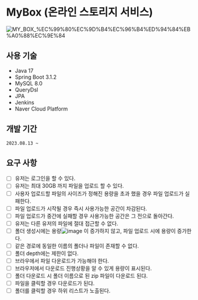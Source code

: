 # MyBox (온라인 스토리지 서비스)
![MY_BOX_%EC%99%80%EC%9D%B4%EC%96%B4%ED%94%84%EB%A0%88%EC%9E%84](https://github.com/youngsuk-kim/MyBox/assets/75110815/9211ad06-fff7-4a25-ab0f-8b485bb0fe23)

## 사용 기술
- Java 17
- Spring Boot 3.1.2
- MySQL 8.0
- QueryDsl
- JPA
- Jenkins
- Naver Cloud Platform

## 개발 기간
    2023.08.13 ~ 

## 요구 사항
- [ ] 유저는 로그인을 할 수 있다.
- [ ] 유저는 최대 30GB 까지 파일을 업로드 할 수 있다.
- [ ] 사용자 업로드할 파일의 사이즈가 정해진 용량을 초과 했을 경우 파일 업로드가 실패한다.
- [ ] 파일 업로드가 시작될 경우 즉시 사용가능한 공간이 차감된다.
- [ ] 파일 업로드가 중간에 실패할 경우 사용가능한 공간은 그 전으로 돌아간다.
- [ ] 유저는 다른 유저의 파일에 절대 접근할 수 없다.
- [ ] 폴더 생성시에는 용량![image](https://github.com/youngsuk-kim/MyBox/assets/75110815/af6e2d7d-60c7-4495-b30e-783fca1df79a)
이 증가하지 않고, 파일 업로드 시에 용량이 증가한다.
- [ ] 같은 경로에 동일한 이름의 폴더나 파일이 존재할 수 없다.
- [ ] 폴더 depth에는 제한이 없다.
- [ ] 브라우에서 파일 다운로드가 가능해야 한다.
- [ ] 브라우저에서 다운로드 진행상황을 알 수 있게 용량이 표시된다.
- [ ] 폴더 다운로드 시 폴더 이름으로 된 zip 파일이 다운로드 된댜.
- [ ] 파일을 클릭할 경우 다운로드가 된댜.
- [ ] 폴더를 클릭할 경우 하위 리스트가 노출된다.
